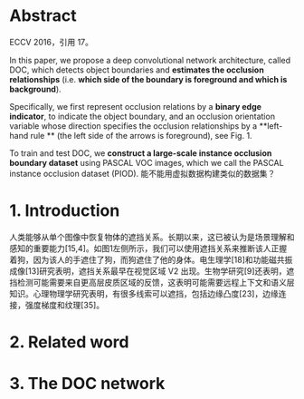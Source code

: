 # Abstract

ECCV 2016，引用 17。

In this paper, we propose a deep convolutional network architecture, called DOC, which detects object boundaries and **estimates the occlusion relationships** (i.e. **which side of the boundary is foreground  and which is background**).

Specifically, we first represent occlusion relations by a **binary edge indicator**, to indicate the object boundary, and an occlusion orientation variable whose direction specifies the occlusion relationships by a **left-hand rule ** (the left side of the arrows is foreground), see Fig. 1.

To train and test DOC,  we **construct a large-scale instance occlusion boundary dataset** using  PASCAL VOC images, which we call the PASCAL instance occlusion  dataset (PIOD). 能不能用虚拟数据构建类似的数据集？

# 1. Introduction

人类能够从单个图像中恢复物体的遮挡关系。长期以来，这已被认为是场景理解和感知的重要能力[15,4]。如图1左侧所示，我们可以使用遮挡关系来推断该人正握着狗，因为该人的手遮住了狗，而狗遮住了他的身体。电生理学[18]和功能磁共振成像[13]研究表明，遮挡关系最早在视觉区域 V2 出现。生物学研究[9]还表明，遮挡检测可能需要来自更高层皮质区域的反馈，这表明可能需要远程上下文和语义层知识。心理物理学研究表明，有很多线索可以遮挡，包括边缘凸度[23]，边缘连接，强度梯度和纹理[35]。

# 2. Related word

# 3. The DOC network

